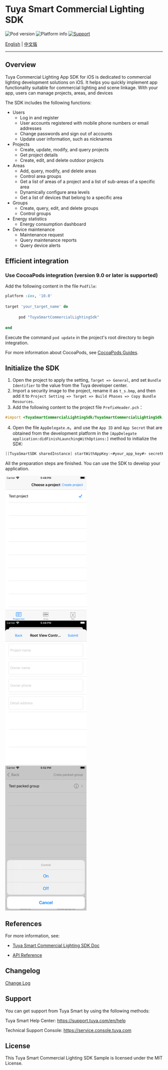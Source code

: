 # Tuya Smart Commercial Lighting SDK

![Pod version](http://img.shields.io/cocoapods/v/TuyaSmartCommercialLightingSdk.svg?style=flat)
![Platform info](http://img.shields.io/cocoapods/p/TuyaSmartCommercialLightingSdk.svg?style=flat)
[![Support](https://img.shields.io/badge/support-iOS10.0+-blue.svg?style=flat)](https://www.apple.com/nl/ios/)


[English](README.md) | [中文版](README-zh.md)

---

## Overview

Tuya Commercial Lighting App SDK for iOS is dedicated to commercial lighting development solutions on iOS. It helps you quickly implement app functionality suitable for commercial lighting and scene linkage. With your app, users can manage projects, areas, and devices

The SDK includes the following functions:

- Users
  - Log in and register
  - User accounts registered with mobile phone numbers or email addresses
  - Change passwords and sign out of accounts
  - Update user information, such as nicknames
- Projects
  - Create, update, modify, and query projects
  - Get project details
  - Create, edit, and delete outdoor projects
- Areas
  - Add, query, modify, and delete areas
  - Control area groups
  - Get a list of areas of a project and a list of sub-areas of a specific area
  - Dynamically configure area levels
  - Get a list of devices that belong to a specific area
- Groups
  - Create, query, edit, and delete groups
  - Control groups
- Energy statistics
  - Energy consumption dashboard
- Device maintenance
  - Maintenance request
  - Query maintenance reports
  - Query device alerts

## Efficient integration

### Use CocoaPods integration (version 9.0 or later is supported)

Add the following content in the file `Podfile`:

```ruby
platform :ios, '10.0'

target 'your_target_name' do

      pod "TuyaSmartCommercialLightingSdk"

end
```

Execute the command `pod update` in the project's root directory to begin integration.

For more information about CocoaPods, see [CocoaPods Guides](https://guides.cocoapods.org/).

## Initialize the SDK

1. Open the project to apply the setting, `Target => General`, and set `Bundle Identifier` to the value from the Tuya developer center.
2. Import a security image to the project, rename it as `t_s.bmp`, and then add it to `Project Setting => Target => Build Phases => Copy Bundle Resources`.
3. Add the following content to the project file `PrefixHeader.pch`：

```objective-c
#import <TuyaSmartCommercialLightingSdk/TuyaSmartCommercialLightingSdk.h>
```

4. Open the file `AppDelegate.m`，and use the `App ID` and `App Secret` that are obtained from the development platform in the `[AppDelegate application:didFinishLaunchingWithOptions:]` method to initialize the SDK:

```objective-c
[[TuyaSmartSDK sharedInstance] startWithAppKey:<#your_app_key#> secretKey:<#your_secret_key#>];
```

All the preparation steps are finished. You can use the SDK to develop your application.

<p> <img src="./images/demo-1.png" width = "260" / style='vertical-align:middle; display:inline;'>	<img src="./images/demo-2.png" width = "260" / style='vertical-align:middle; display:inline;'> <img src="./images/demo-3.png" width = "260" / style='vertical-align:middle; display:inline;'> </p>


## References

For more information, see:
* [Tuya Smart Commercial Lighting SDK Doc](https://developer.tuya.com/en/docs/app-development/commercial-lighting-app-sdk-for-ios?id=Kalj8f5wlhcsz)

* [API Reference](https://appdoc-cn.tuya-inc.com:7799/TuyaSmartCommercialLightingSdk/1.9.6/)


## Changelog

[Change Log](https://developer.tuya.com/en/docs/app-development/ios-saas-lighting-changelog?id=Kaoywk53lua7r)


## Support

You can get support from Tuya Smart by using the following methods:

Tuya Smart Help Center: https://support.tuya.com/en/help

Technical Support Console: https://service.console.tuya.com

## License

This Tuya Smart Commercial Lighting SDK Sample is licensed under the MIT License.
